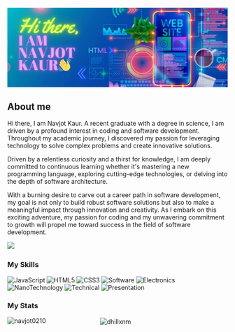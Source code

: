 ![banner](./assets/background.jpg)

## About me
Hi there, I am Navjot Kaur.
A recent graduate with a degree in science, I am driven by a profound interest in coding and 
software development. Throughout my academic journey, I discovered my passion for leveraging 
technology to solve complex problems and create innovative solutions.

Driven by a relentless curiosity and a thirst for knowledge,
I am deeply committed to continuous learning whether it's mastering a new 
programming language, exploring cutting-edge technologies, or delving into the depth of software 
architecture.

With a burning desire to carve out a career path in software development, my goal is not only to 
build robust software solutions but also to make a meaningful impact through innovation and 
creativity. As I embark on this exciting adventure, my passion for coding and my unwavering 
commitment to growth will propel me toward success in the field of software development.

<img src="https://komarev.com/ghpvc/?username=navjot0210&style=for-the-badge&color=blue">

### My Skills
![JavaScript](https://img.shields.io/badge/CODE-JAVASCRIPT-blue?style=for-the-badge
)
![HTML5](https://img.shields.io/badge/WEB-HTML-blue?style=for-the-badge
)
![CSS3](https://img.shields.io/badge/WEB-CSS-blue?style=for-the-badge
)
![Software](https://img.shields.io/badge/SOFTWARE-MICROSOFT-blue?style=for-the-badge
)
![Electronics](https://img.shields.io/badge/ENGINEERING-ELECTRONICS-blue?style=for-the-badge
)
![NanoTechnology](https://img.shields.io/badge/SCIENCE-NANOTECHNOLOGY-blue?style=for-the-badge
)
![Technical](https://img.shields.io/badge/TECHNICAL-DOCUMENTATION-blue?style=for-the-badge
)
![Presentation](https://img.shields.io/badge/PRESENTATION-PUBLIC%20SPEAKING-blue?style=for-the-badge
)

### My Stats
<p><img align="left" width="42%" src="https://github-readme-stats.vercel.app/api/top-langs?username=navjot0210&theme=github_dark&show_icons=true&locale=en&layout=compact" alt="navjot0210" /></p>

<p><img align="center" width="55%" src="https://github-readme-stats.vercel.app/api?username=navjot0210&theme=github_dark&show_icons=true&locale=en" alt="dhillxnm" /></p>

